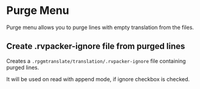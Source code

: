 # Purge Menu

Purge menu allows you to purge lines with empty translation from the files.

## Create .rvpacker-ignore file from purged lines

Creates a `.rpgmtranslate/translation/.rvpacker-ignore` file containing purged lines.

It will be used on read with append mode, if ignore checkbox is checked.
